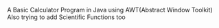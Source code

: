 A Basic Calculator Program in Java using AWT(Abstract Window Toolkit)
Also trying to add Scientific Functions too
